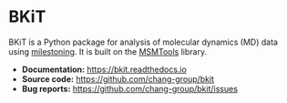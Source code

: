 # BKiT

BKiT is a Python package for analysis of molecular dynamics (MD) data
using [milestoning](https://doi.org/10.1146/annurev-biophys-121219-081528).
It is built on the [MSMTools](https://msmtools.readthedocs.io) library.

- **Documentation:** <https://bkit.readthedocs.io>
- **Source code:** <https://github.com/chang-group/bkit>
- **Bug reports:** <https://github.com/chang-group/bkit/issues>

